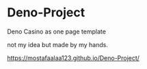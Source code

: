# Deno-Project
Deno Casino as one page template 

not my idea but made by my hands.


https://mostafaalaa123.github.io/Deno-Project/
